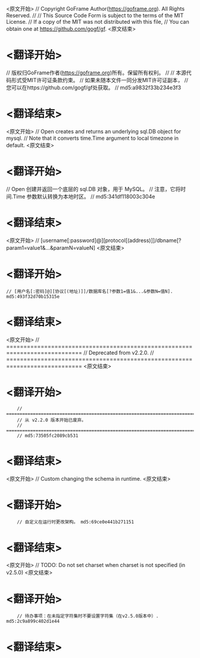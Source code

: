 
<原文开始>
// Copyright GoFrame Author(https://goframe.org). All Rights Reserved.
//
// This Source Code Form is subject to the terms of the MIT License.
// If a copy of the MIT was not distributed with this file,
// You can obtain one at https://github.com/gogf/gf.
<原文结束>

# <翻译开始>
// 版权归GoFrame作者(https://goframe.org)所有。保留所有权利。
//
// 本源代码形式受MIT许可证条款约束。
// 如果未随本文件一同分发MIT许可证副本，
// 您可以在https://github.com/gogf/gf处获取。
// md5:a9832f33b234e3f3
# <翻译结束>


<原文开始>
// Open creates and returns an underlying sql.DB object for mysql.
// Note that it converts time.Time argument to local timezone in default.
<原文结束>

# <翻译开始>
// Open 创建并返回一个底层的 sql.DB 对象，用于 MySQL。
// 注意，它将时间.Time 参数默认转换为本地时区。
// md5:341df118003c304e
# <翻译结束>


<原文开始>
// [username[:password]@][protocol[(address)]]/dbname[?param1=value1&...&paramN=valueN]
<原文结束>

# <翻译开始>
	// [用户名[:密码]@][协议[(地址)]]/数据库名[?参数1=值1&...&参数N=值N]. md5:493f32d70b15315e
# <翻译结束>


<原文开始>
		// ============================================================================
		// Deprecated from v2.2.0.
		// ============================================================================
<原文结束>

# <翻译开始>
		// ============================================================================
		// 从 v2.2.0 版本开始已废弃。
		// ============================================================================
		// md5:73505fc2089cb531
# <翻译结束>


<原文开始>
// Custom changing the schema in runtime.
<原文结束>

# <翻译开始>
		// 自定义在运行时更改架构。 md5:69ce0e441b271151
# <翻译结束>


<原文开始>
// TODO: Do not set charset when charset is not specified (in v2.5.0)
<原文结束>

# <翻译开始>
		// 待办事项：在未指定字符集时不要设置字符集（在v2.5.0版本中）. md5:2c9a899c402d1e44
# <翻译结束>

